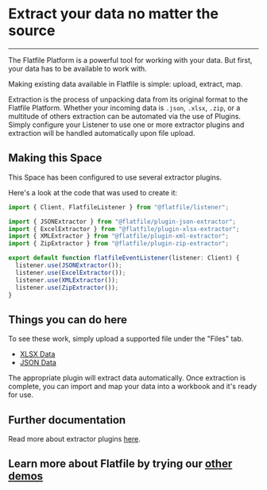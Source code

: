 # Extract your data no matter the source

---

The Flatfile Platform is a powerful tool for working with your data. But first, your data has to be available to work with.

Making existing data available in Flatfile is simple: upload, extract, map.

Extraction is the process of unpacking data from its original format to the Flatfile Platform. Whether your incoming data is `.json`, `.xlsx`, `.zip`, or a multitude of others extraction can be automated via the use of Plugins. Simply configure your Listener to use one or more extractor plugins and extraction will be handled automatically upon file upload.

## Making this Space

This Space has been configured to use several extractor plugins.

Here's a look at the code that was used to create it:

```jsx
import { Client, FlatfileListener } from "@flatfile/listener";

import { JSONExtractor } from "@flatfile/plugin-json-extractor";
import { ExcelExtractor } from "@flatfile/plugin-xlsx-extractor";
import { XMLExtractor } from "@flatfile/plugin-xml-extractor";
import { ZipExtractor } from "@flatfile/plugin-zip-extractor";

export default function flatfileEventListener(listener: Client) {
  listener.use(JSONExtractor());
  listener.use(ExcelExtractor());
  listener.use(XMLExtractor());
  listener.use(ZipExtractor());
}
```

## Things you can do here

To see these work, simply upload a supported file under the "Files" tab.

- [XLSX Data](https://github.com/FlatFilers/demo-agent/tree/main/src/files/movies.xlsx)
- [JSON Data](https://github.com/FlatFilers/demo-agent/tree/main/src/files/movies.json)

The appropriate plugin will extract data automatically. Once extraction is complete, you can import and map your data into a workbook and it's ready for use.

## Further documentation

Read more about extractor plugins [here](https://flatfile.com/docs/plugins/extractors/).

## Learn more about Flatfile by trying our [other demos](https://platform.flatfile.com/getting-started)
